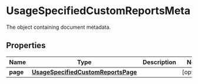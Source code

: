 # UsageSpecifiedCustomReportsMeta

The object containing document metadata.

## Properties

| Name     | Type                                                                      | Description | Notes      |
| -------- | ------------------------------------------------------------------------- | ----------- | ---------- |
| **page** | [**UsageSpecifiedCustomReportsPage**](UsageSpecifiedCustomReportsPage.md) |             | [optional] |
